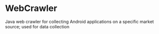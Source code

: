WebCrawler
==========

Java web crawler for collecting Android applications on a specific market source; used for data collection